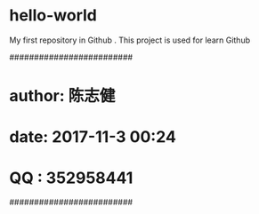 # hello-world
My first repository in Github .
This project is used for learn Github

#########################
# author: 陈志健       
# date: 2017-11-3 00:24
# QQ : 352958441
#########################
